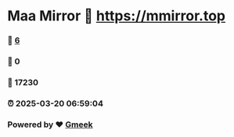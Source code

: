 # Maa Mirror :link: https://mmirror.top 
### :page_facing_up: [6](https://mmirror.top/tag.html) 
### :speech_balloon: 0 
### :hibiscus: 17230 
### :alarm_clock: 2025-03-20 06:59:04 
### Powered by :heart: [Gmeek](https://github.com/Meekdai/Gmeek)
